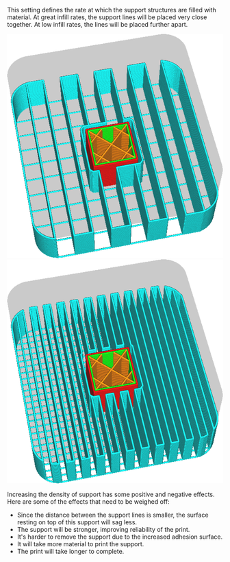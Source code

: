 This setting defines the rate at which the support structures are filled with material. At great infill rates, the support lines will be placed very close together. At low infill rates, the lines will be placed further apart.

![Low support density](images/support_infill_rate_low.png)
![High support density](images/support_infill_rate_high.png)

Increasing the density of support has some positive and negative effects. Here are some of the effects that need to be weighed off:
* Since the distance between the support lines is smaller, the surface resting on top of this support will sag less.
* The support will be stronger, improving reliability of the print.
* It's harder to remove the support due to the increased adhesion surface.
* It will take more material to print the support.
* The print will take longer to complete.
